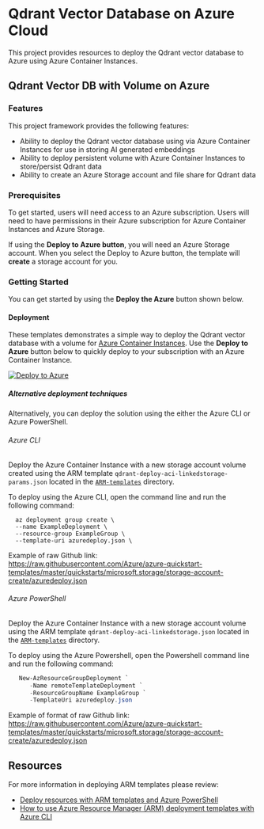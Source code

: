 # Qdrant Vector Database on Azure Cloud

This project provides resources to deploy the Qdrant vector database to Azure using Azure Container Instances.

## Qdrant Vector DB with Volume on Azure

### Features

This project framework provides the following features:

- Ability to deploy the Qdrant vector database using via Azure Container Instances for use in storing AI generated embeddings
- Ability to deploy persistent volume with Azure Container Instances to store/persist Qdrant data
- Ability to create an Azure Storage account and file share for Qdrant data

### Prerequisites

To get started, users will need access to an Azure subscription.
Users will need to have permissions in their Azure subscription for Azure Container Instances and Azure Storage.

If using the **Deploy to Azure button**, you will need an Azure Storage account. When you select the Deploy to Azure button, the template will **create** a storage account for you.

### Getting Started

You can get started by using the **Deploy the Azure** button shown below.

#### Deployment

These templates demonstrates a simple way to deploy the Qdrant vector database with a volume for [Azure Container Instances](https://docs.microsoft.com/azure/container-instances/).  Use the **Deploy to Azure** button below to quickly deploy to your subscription with an Azure Container Instance.

[![Deploy to Azure](https://aka.ms/deploytoazurebutton)](https://portal.azure.com/#create/Microsoft.Template/uri/https%3A%2F%2Fraw.githubusercontent.com%2FAzure-Samples%2Fqdrant-azure%2Fmain%2FAzure-Container-Instances%2FARM-templates%2Fqdrant-deploy-aci-linkedstorage-params.json)

##### Alternative deployment techniques

Alternatively, you can deploy the solution using the either the Azure CLI or Azure PowerShell.

###### Azure CLI

Deploy the Azure Container Instance with a new storage account volume created using the ARM template `qdrant-deploy-aci-linkedstorage-params.json` located in the [`ARM-templates`](./ARM-templates) directory.

To deploy using the Azure CLI, open the command line and run the following command:

```shell
  az deployment group create \
  --name ExampleDeployment \
  --resource-group ExampleGroup \
  --template-uri azuredeploy.json \
```

Example of raw Github link: <https://raw.githubusercontent.com/Azure/azure-quickstart-templates/master/quickstarts/microsoft.storage/storage-account-create/azuredeploy.json>

###### Azure PowerShell

Deploy the Azure Container Instance with a new storage account volume using the ARM template `qdrant-deploy-aci-linkedstorage.json` located in the [`ARM-templates`](./ARM-templates) directory.

To deploy using the Azure Powershell, open the Powershell command line and run the following command:

```powershell
   New-AzResourceGroupDeployment `
      -Name remoteTemplateDeployment `
      -ResourceGroupName ExampleGroup `
      -TemplateUri azuredeploy.json
```
  
Example of format of raw Github link: <https://raw.githubusercontent.com/Azure/azure-quickstart-templates/master/quickstarts/microsoft.storage/storage-account-create/azuredeploy.json>

## Resources

For more information in deploying ARM templates please review:

- [Deploy resources with ARM templates and Azure PowerShell](https://learn.microsoft.com/azure/azure-resource-manager/templates/deploy-powershell)
- [How to use Azure Resource Manager (ARM) deployment templates with Azure CLI](https://learn.microsoft.com/azure/azure-resource-manager/templates/deploy-cli)
